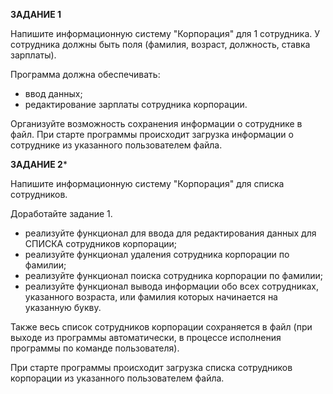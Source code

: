 **ЗАДАНИЕ 1**

Напишите информационную систему "Корпорация" для 1 сотрудника. У сотрудника должны быть
поля (фамилия, возраст, должность, ставка зарплаты).

Программа должна обеспечивать:
- ввод данных;
- редактирование зарплаты сотрудника корпорации.

Организуйте возможность сохранения информации о сотруднике в файл.
При старте программы происходит загрузка информации о сотруднике из указанного
пользователем файла.

**ЗАДАНИЕ 2***

Напишите информационную систему "Корпорация" для списка сотрудников.

Доработайте задание 1.
- реализуйте функционал для ввода для редактирования данных для СПИСКА
сотрудников корпорации;
- реализуйте функционал удаления сотрудника корпорации по фамилии;
- реализуйте функционал поиска сотрудника корпорации по фамилии;
- реализуйте функционал вывода информации обо всех сотрудниках, указанного
возраста, или фамилия которых начинается на указанную букву.

Также весь список сотрудников корпорации сохраняется в файл (при выходе из
программы автоматически, в процессе исполнения программы по команде
пользователя).

При старте программы происходит загрузка списка сотрудников корпорации из
указанного пользователем файла.
